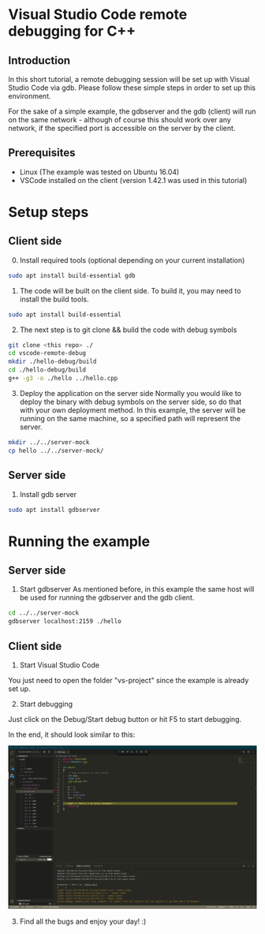 # Visual Studio Code remote debugging for C++

## Introduction

In this short tutorial, a remote debugging session will be set up with Visual Studio Code via gdb. Please follow these simple steps in order to set up this environment.

For the sake of a simple example, the gdbserver and the gdb (client) will run on the same network - although of course this should work over any network, if the specified port is accessible on the server by the client.

## Prerequisites
* Linux (The example was tested on Ubuntu 16.04)
* VSCode installed on the client (version 1.42.1 was used in this tutorial)

# Setup steps

## Client side

0. Install required tools (optional depending on your current installation)
```bash
sudo apt install build-essential gdb
```

1. The code will be built on the client side. To build it, you may need to install the build tools.
```bash
sudo apt install build-essential
```

2. The next step is to git clone && build the code with debug symbols
```bash
git clone <this repo> ./
cd vscode-remote-debug
mkdir ./hello-debug/build
cd ./hello-debug/build
g++ -g3 -o ./hello ../hello.cpp
```

3. Deploy the application on the server side
Normally you would like to deploy the binary with debug symbols on the server side, so do that with your own deployment method. In this example, the server will be running on the same machine, so a specified path will represent the server.
```bash
mkdir ../../server-mock
cp hello ../../server-mock/
```

## Server side

1. Install gdb server
```bash
sudo apt install gdbserver
```

# Running the example

## Server side

1. Start gdbserver
As mentioned before, in this example the same host will be used for running the gdbserver and the gdb client.
```bash
cd ../../server-mock
gdbserver localhost:2159 ./hello
```

## Client side

1. Start Visual Studio Code

You just need to open the folder "vs-project" since the example is already set up.

2. Start debugging

Just click on the Debug/Start debug button or hit F5 to start debugging.

In the end, it should look similar to this:

![alt text](https://github.com/tafulop/vscode-remote-debug/blob/master/screenshot/debug_running.png?raw=true)



3. Find all the bugs and enjoy your day! :)
